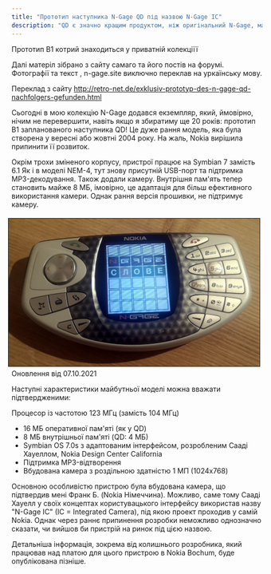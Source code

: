 ```yaml
---
title: "Прототип наступника N-Gage QD під назвою N-Gage IC"
description: "QD є значно кращим продуктом, ніж оригінальний N-Gage, маючи як менший розмір, так і новий механізм заміни ігрових карток... [Цей пристрій] рекомендується. -- Mobile Burn"
---
```


Прототип B1 котрий знаходиться у приватній колекціїї 

Далі матеріл зібрано з сайту самаго та його постів на форумі. Фотографії та текст , n-gage.site виключно переклав на уркаїнську мову. 


Переклад з сайту http://retro-net.de/exklusiv-prototyp-des-n-gage-qd-nachfolgers-gefunden.html

Сьогодні в мою колекцію N-Gage додався екземпляр, який, ймовірно, нічим не перевершити, навіть якщо я збиратиму ще 20 років: прототип B1 запланованого наступника QD! Це дуже рання модель, яка була створена у вересні або жовтні 2004 року. На жаль, Nokia вирішила припинити її розвиток.

Окрім трохи зміненого корпусу, пристрої працює на Symbian 7 замість 6.1 Як і в моделі NEM-4, тут знову присутній USB-порт та підтримка MP3-декодування. Також додали камеру. Внутрішня пам'ять тепер становить майже 8 МБ, імовірно, це адаптація для більш ефективного використання камери. Однак рання версія прошивки, не підтримує камеру.

<img alt="Colin McRae Rally" src="/n-gage/articles/nwordle_detail.jpg" vspace="5" hspace="5" border="1" align="right">

Оновлення від 07.10.2021

Наступні характеристики майбутньої моделі можна вважати підтвердженими:

Процесор із частотою 123 МГц (замість 104 МГц)
* 16 МБ оперативної пам'яті (як у QD)
* 8 МБ внутрішньої пам'яті (QD: 4 МБ)
* Symbian OS 7.0s з адаптованим інтерфейсом, розробленим Сааді Хауеллом, Nokia Design Center California
* Підтримка MP3-відтворення
* Вбудована камера з роздільною здатністю 1 МП (1024x768)

Основною особливістю пристрою була вбудована камера, що підтвердив мені Франк Б. (Nokia Німеччина). Можливо, саме тому Сааді Хауелл у своїх концептах користувацького інтерфейсу використав назву "N-Gage IC" (IC = Integrated Camera), під якою проект проходив у самій Nokia. Однак через раннє припинення розробки неможливо однозначно сказати, чи вийшов би пристрій на ринок під цією назвою.

Детальніша інформація, зокрема від колишнього розробника, який працював над платою для цього пристрою в Nokia Bochum, буде опублікована пізніше.
